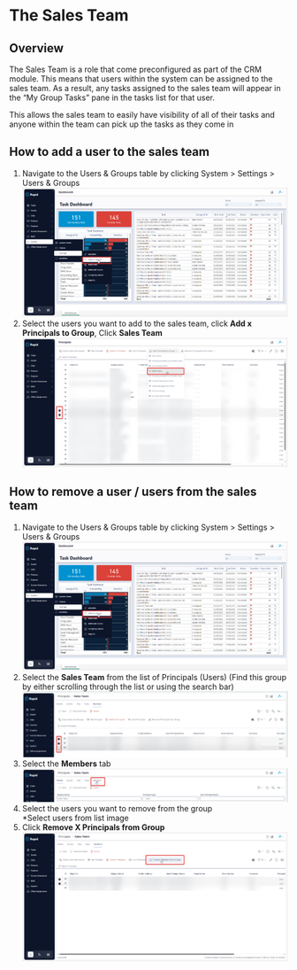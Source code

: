 # The Sales Team

## Overview

The Sales Team is a role that come preconfigured as part of the CRM module. This means that users within the system can be assigned to the sales team. As a result, any tasks assigned to the sales team will appear in the “My Group Tasks” pane in the tasks list for that user.

This allows the sales team to easily have visibility of all of their tasks and anyone within the team can pick up the tasks as they come in

## How to add a user to the sales team

1. Navigate to the Users &amp; Groups table by clicking System &gt; Settings &gt; Users &amp; Groups  
    ![Navigate to users and groups](<Navigate to Users and Groups.png>)
2. Select the users you want to add to the sales team, click **Add x Principals to Group**, Click ****Sales Team**** 
    ![Select users and add to group](<Select Sales Team from dropdown.png>)
## How to remove a user / users from the sales team

1. Navigate to the Users &amp; Groups table by clicking System &gt; Settings &gt; Users &amp; Groups  
    ![Navigate to users and groups](<Navigate to Users and Groups.png>)
2. Select the **Sales Team** from the list of Principals (Users) (Find this group by either scrolling through the list or using the search bar)  
    ![Select Sales Team](<Select Sales Team.png>)
3. Select the **Members** tab  
    ![Select the Members tab](<Select Members tab.png>)
4. Select the users you want to remove from the group  
    *Select users from list image
5. Click **Remove X Principals from Group** 
    ![Remove users from group](<Remove principals from group.png>)